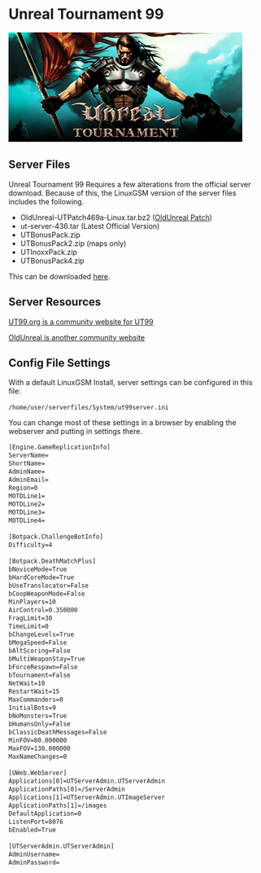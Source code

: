 # Unreal Tournament 99

![](../.gitbook/assets/ut99banner.jpg)

## Server Files

Unreal Tournament 99 Requires a few alterations from the official server download. Because of this, the LinuxGSM version of the server files includes the following.

* OldUnreal-UTPatch469a-Linux.tar.bz2 \([OldUnreal Patch](https://www.oldunreal.com/cgi-bin/yabb2/YaBB.pl?num=1569587267)\)
* ut-server-436.tar \(Latest Official Version\)
* UTBonusPack.zip
* UTBonusPack2.zip \(maps only\)
* UTInoxxPack.zip
* UTBonusPack4.zip

This can be downloaded [here](http://files.linuxgsm.com/UnrealTournament99/ut99-server-451-ultimate-linux.tar.bz2).

## Server Resources

[UT99.org is a community website for UT99](https://ut99.org/)

[OldUnreal is another community website](https://www.oldunreal.com/index.html)

## Config File Settings

With a default LinuxGSM Install, server settings can be configured in this file:

`/home/user/serverfiles/System/ut99server.ini`

You can change most of these settings in a browser by enabling the webserver and putting in settings there. 

```text
[Engine.GameReplicationInfo]
ServerName= 
ShortName=
AdminName=
AdminEmail=
Region=0
MOTDLine1=
MOTDLine2=
MOTDLine3=
MOTDLine4= 

[Botpack.ChallengeBotInfo]
Difficulty=4

[Botpack.DeathMatchPlus]
bNoviceMode=True
bHardCoreMode=True
bUseTranslocator=False
bCoopWeaponMode=False
MinPlayers=10
AirControl=0.350000
FragLimit=30
TimeLimit=0
bChangeLevels=True
bMegaSpeed=False
bAltScoring=False
bMultiWeaponStay=True
bForceRespawn=False
bTournament=False
NetWait=10
RestartWait=15
MaxCommanders=0
InitialBots=9
bNoMonsters=True
bHumansOnly=False
bClassicDeathMessages=False
MinFOV=80.000000
MaxFOV=130.000000
MaxNameChanges=0

[UWeb.WebServer]
Applications[0]=UTServerAdmin.UTServerAdmin
ApplicationPaths[0]=/ServerAdmin
Applications[1]=UTServerAdmin.UTImageServer
ApplicationPaths[1]=/images
DefaultApplication=0
ListenPort=8076
bEnabled=True

[UTServerAdmin.UTServerAdmin]
AdminUsername=
AdminPassword=
```

